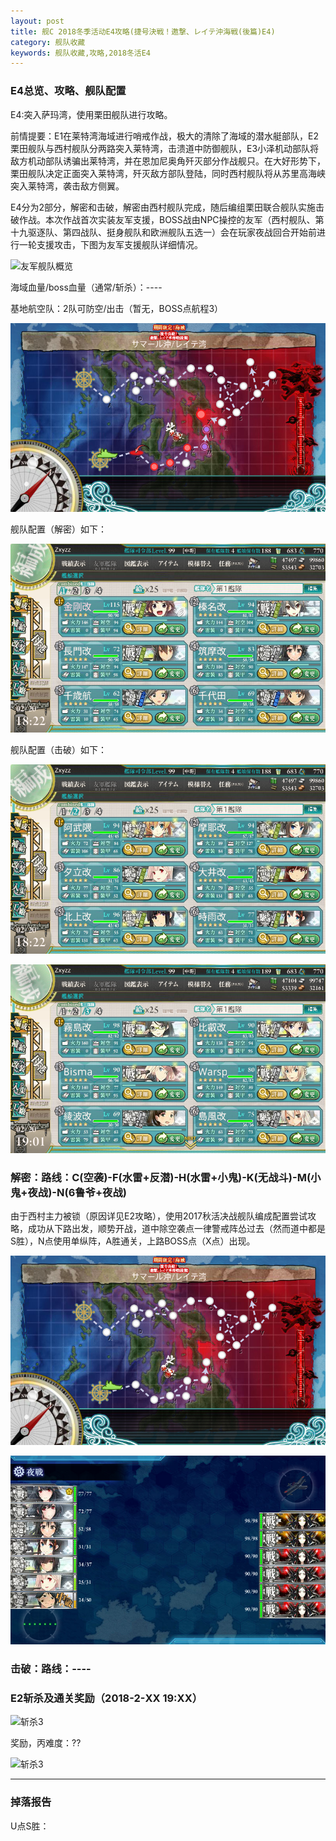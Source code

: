 ```yaml
---
layout: post
title: 舰C 2018冬季活动E4攻略(捷号決戦！邀撃、レイテ沖海戦(後篇)E4)
category: 舰队收藏
keywords: 舰队收藏,攻略,2018冬活E4
---
```

### E4总览、攻略、舰队配置

E4:突入萨玛湾，使用栗田舰队进行攻略。

前情提要：E1在莱特湾海域进行哨戒作战，极大的清除了海域的潜水艇部队，E2栗田舰队与西村舰队分两路突入莱特湾，击溃道中防御舰队，E3小泽机动部队将敌方机动部队诱骗出莱特湾，并在恩加尼奥角歼灭部分作战舰只。在大好形势下，栗田舰队决定正面突入莱特湾，歼灭敌方部队登陆，同时西村舰队将从苏里高海峡突入莱特湾，袭击敌方侧翼。

E4分为2部分，解密和击破，解密由西村舰队完成，随后编组栗田联合舰队实施击破作战。本次作战首次实装友军支援，BOSS战由NPC操控的友军（西村舰队、第十九驱逐队、第四战队、挺身舰队和欧洲舰队五选一）会在玩家夜战回合开始前进行一轮支援攻击，下图为友军支援舰队详细情况。

![友军舰队概览](http://img.ngacn.cc/attachments/mon_201802/18/-4ada3Q5-1i2gKzT3cSjf-7y.png)

海域血量/boss血量（通常/斩杀）：----

基地航空队：2队可防空/出击（暂无，BOSS点航程3）

![海图](https://raw.githubusercontent.com/XSG-Windy/XSG-Windy.github.io/master/_posts/picdata-no%20artical/kancolle-2018winter4001.png)

舰队配置（解密）如下：

![舰队配置](https://raw.githubusercontent.com/XSG-Windy/XSG-Windy.github.io/master/_posts/picdata-no%20artical/kancolle-2018winter4002.png)

舰队配置（击破）如下：

![舰队配置](https://raw.githubusercontent.com/XSG-Windy/XSG-Windy.github.io/master/_posts/picdata-no%20artical/kancolle-2018winter4003.png)

![舰队配置](https://raw.githubusercontent.com/XSG-Windy/XSG-Windy.github.io/master/_posts/picdata-no%20artical/kancolle-2018winter4004.png)


### 解密：路线：C(空袭)-F(水雷+反潜)-H(水雷+小鬼)-K(无战斗)-M(小鬼+夜战)-N(6鲁爷+夜战)

由于西村主力被锁（原因详见E2攻略），使用2017秋活决战舰队编成配置尝试攻略，成功从下路出发，顺势开战，道中除空袭点一律警戒阵怂过去（然而道中都是S胜），N点使用单纵阵，A胜通关，上路BOSS点（X点）出现。

![西村出发图](https://raw.githubusercontent.com/XSG-Windy/XSG-Windy.github.io/master/_posts/picdata-no%20artical/kancolle-2018winter4005.png)

![N点配置](https://raw.githubusercontent.com/XSG-Windy/XSG-Windy.github.io/master/_posts/picdata-no%20artical/kancolle-2018winter4006.png)

### 击破：路线：----


### E2斩杀及通关奖励（2018-2-XX 19:XX）

![斩杀3](https://raw.githubusercontent.com/XSG-Windy/XSG-Windy.github.io/master/_posts/picdata-no%20artical/kancolle-2018winter307.png)


奖励，丙难度：??

![斩杀3](https://raw.githubusercontent.com/XSG-Windy/XSG-Windy.github.io/master/_posts/picdata-no%20artical/kancolle-2018winter308.png)

---

### 掉落报告

U点S胜：


